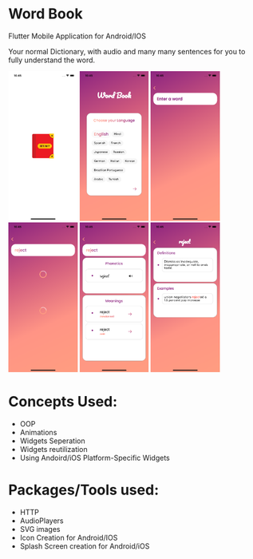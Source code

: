 # Word Book
Flutter Mobile Application for Android/IOS


Your normal Dictionary, with audio and many many sentences for you to fully understand the word.

<img src="word_book/Screenshots/1.png" height ="300" >
<img src="word_book/Screenshots/2.png" height ="300" >
<img src="word_book/Screenshots/3.png" height ="300" >
<img src="word_book/Screenshots/4.png" height ="300" >
<img src="word_book/Screenshots/5.png" height ="300" >
<img src="word_book/Screenshots/6.png" height ="300" >

# Concepts Used:
- OOP
- Animations
- Widgets Seperation
- Widgets reutilization
- Using Andoird/iOS Platform-Specific Widgets 

# Packages/Tools used:
- HTTP
- AudioPlayers
- SVG images
- Icon Creation for Android/IOS
- Splash Screen creation for Android/iOS
